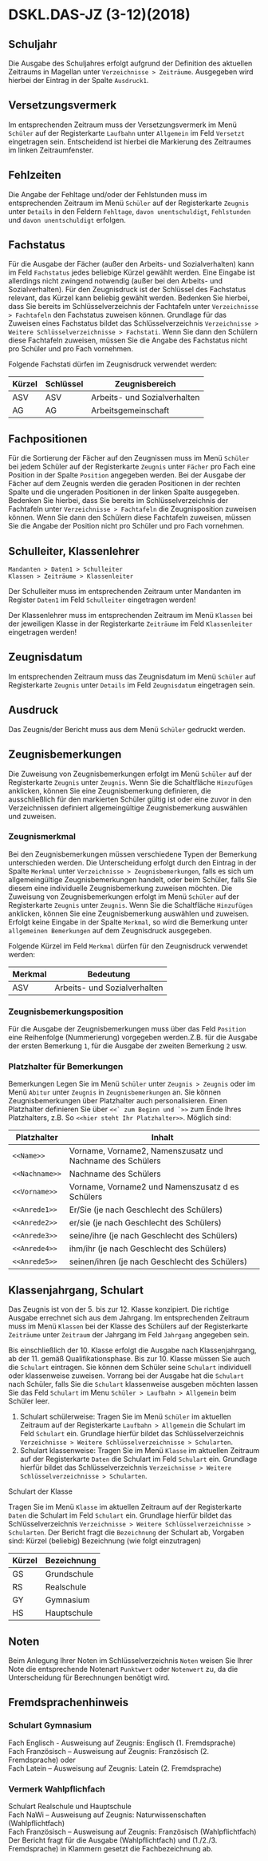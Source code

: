 ﻿# DSKL.DAS-JZ (3-12)(2018)

## Schuljahr

Die Ausgabe des Schuljahres erfolgt aufgrund der Definition des aktuellen Zeitraums in Magellan unter `Verzeichnisse > Zeiträume`. Ausgegeben wird hierbei der Eintrag in der Spalte `Ausdruck1`.

## Versetzungsvermerk

Im entsprechenden Zeitraum muss der Versetzungsvermerk im Menü `Schüler` auf der Registerkarte `Laufbahn` unter `Allgemein` im Feld `Versetzt` eingetragen sein. Entscheidend ist hierbei die Markierung des Zeitraumes im linken Zeitraumfenster.

## Fehlzeiten

Die Angabe der Fehltage und/oder der Fehlstunden muss im entsprechenden Zeitraum im Menü `Schüler` auf der Registerkarte `Zeugnis` unter `Details` in den Feldern `Fehltage`, `davon unentschuldigt`, `Fehlstunden` und `davon unentschuldigt` erfolgen.

## Fachstatus

Für die Ausgabe der Fächer (außer den Arbeits- und Sozialverhalten) kann im Feld `Fachstatus` jedes beliebige Kürzel gewählt werden. Eine Eingabe ist allerdings nicht zwingend notwendig (außer bei den Arbeits- und Sozialverhalten).
Für den Zeugnisdruck ist der Schlüssel des Fachstatus relevant, das Kürzel kann beliebig gewählt werden. Bedenken Sie hierbei, dass Sie bereits im Schlüsselverzeichnis der Fachtafeln unter `Verzeichnisse > Fachtafeln` den Fachstatus zuweisen können. Grundlage für das Zuweisen eines Fachstatus bildet das Schlüsselverzeichnis `Verzeichnisse > Weitere Schlüsselverzeichnisse > Fachstati`. Wenn Sie dann den Schülern diese Fachtafeln zuweisen, müssen Sie die Angabe des Fachstatus nicht pro Schüler und pro Fach vornehmen.

Folgende Fachstati dürfen im Zeugnisdruck verwendet werden:

Kürzel | Schlüssel | Zeugnisbereich
--|--|--
ASV | ASV | Arbeits- und Sozialverhalten
AG | AG | Arbeitsgemeinschaft

## Fachpositionen

Für die Sortierung der Fächer auf den Zeugnissen muss im Menü `Schüler` bei jedem Schüler auf der Registerkarte `Zeugnis` unter `Fächer` pro Fach eine Position in der Spalte `Position` angegeben werden. Bei der Ausgabe der Fächer auf dem Zeugnis werden die geraden Positionen in der rechten Spalte und die ungeraden Positionen in der linken Spalte ausgegeben. Bedenken Sie hierbei, dass Sie bereits im Schlüsselverzeichnis der Fachtafeln unter `Verzeichnisse > Fachtafeln` die Zeugnisposition zuweisen können. Wenn Sie dann den Schülern diese Fachtafeln zuweisen, müssen Sie die Angabe der Position nicht pro Schüler und pro Fach vornehmen.

## Schulleiter, Klassenlehrer

`Mandanten > Daten1 > Schulleiter` <br/>`Klassen > Zeiträume > Klassenleiter`

Der Schulleiter muss im entsprechenden Zeitraum unter Mandanten im Register `Daten1` im Feld `Schulleiter` eingetragen werden!

Der Klassenlehrer muss im entsprechenden Zeitraum im Menü `Klassen` bei der jeweiligen Klasse in der Registerkarte
`Zeiträume` im Feld `Klassenleiter` eingetragen werden!

## Zeugnisdatum

Im entsprechenden Zeitraum muss das Zeugnisdatum im Menü `Schüler` auf Registerkarte `Zeugnis` unter `Details` im Feld `Zeugnisdatum` eingetragen sein.

## Ausdruck

Das Zeugnis/der Bericht muss aus dem Menü `Schüler` gedruckt werden.

## Zeugnisbemerkungen

Die Zuweisung von Zeugnisbemerkungen erfolgt im Menü `Schüler` auf der Registerkarte `Zeugnis` unter `Zeugnis`.
Wenn Sie die Schaltfläche `Hinzufügen` anklicken, können Sie eine Zeugnisbemerkung definieren, die ausschließlich für
den markierten Schüler gültig ist oder eine zuvor in den Verzeichnissen definiert allgemeingültige Zeugnisbemerkung
auswählen und zuweisen.

### Zeugnismerkmal

Bei den Zeugnisbemerkungen müssen verschiedene Typen der Bemerkung unterschieden werden. Die Unterscheidung erfolgt durch den Eintrag in der Spalte `Merkmal` unter `Verzeichnisse > Zeugnisbemerkungen`, falls es sich um allgemeingültige Zeugnisbemerkungen handelt, oder beim Schüler, falls Sie diesem eine individuelle Zeugnisbemerkung zuweisen möchten. Die Zuweisung von Zeugnisbemerkungen erfolgt im Menü `Schüler` auf der Registerkarte `Zeugnis`
unter `Zeugnis`. Wenn Sie die Schaltfläche `Hinzufügen` anklicken, können Sie eine Zeugnisbemerkung auswählen und zuweisen. Erfolgt keine Eingabe in der Spalte `Merkmal`, so wird die Bemerkung unter `allgemeinen Bemerkungen` auf dem Zeugnisdruck ausgegeben.

Folgende Kürzel im Feld `Merkmal` dürfen für den Zeugnisdruck verwendet werden:

Merkmal | Bedeutung
--|--
ASV | Arbeits- und Sozialverhalten

### Zeugnisbemerkungsposition

Für die Ausgabe der Zeugnisbemerkungen muss über das Feld `Position` eine Reihenfolge (Nummerierung) vorgegeben
werden.Z.B. für die Ausgabe der ersten Bemerkung `1`, für die Ausgabe der zweiten Bemerkung `2` usw.

### Platzhalter für Bemerkungen

Bemerkungen Legen Sie im Menü `Schüler` unter `Zeugnis > Zeugnis` oder im Menü `Abitur` unter `Zeugnis` in
`Zeugnisbemerkungen` an. Sie können Zeugnisbemerkungen über Platzhalter auch personalisieren.
Einen Platzhalter definieren Sie über ```<<` zum Beginn und `>>``` zum Ende Ihres Platzhalters, z.B. So ``<<hier steht Ihr
Platzhalter>>``.
Möglich sind:

Platzhalter|Inhalt
--|--
``<<Name>>`` | Vorname, Vorname2, Namenszusatz und Nachname des Schülers
``<<Nachname>>`` | Nachname des Schülers
``<<Vorname>>`` | Vorname, Vorname2 und Namenszusatz d es Schülers
``<<Anrede1>>`` | Er/Sie (je nach Geschlecht des Schülers)
``<<Anrede2>>`` | er/sie (je nach Geschlecht des Schülers)
``<<Anrede3>>`` | seine/ihre (je nach Geschlecht des Schülers)
``<<Anrede4>>`` | ihm/ihr (je nach Geschlecht des Schülers)
``<<Anrede5>>`` | seinen/ihren (je nach Geschlecht des Schülers)

## Klassenjahrgang, Schulart

Das Zeugnis ist von der 5. bis zur 12. Klasse konzipiert. Die richtige Ausgabe errechnet sich aus dem Jahrgang.
Im entsprechenden Zeitraum muss im Menü `Klassen` bei der Klasse des Schülers auf der Registerkarte `Zeiträume` unter `Zeitraum` der Jahrgang im Feld `Jahrgang` angegeben sein.

Bis einschließlich der 10. Klasse erfolgt die Ausgabe nach Klassenjahrgang, ab der 11. gemäß Qualifikationsphase.
Bis zur 10. Klasse müssen Sie auch die `Schulart` eintragen. Sie können dem Schüler seine `Schulart` individuell oder
klassenweise zuweisen. Vorrang bei der Ausgabe hat die `Schulart` nach Schüler, falls Sie die `Schulart` klassenweise
ausgeben möchten lassen Sie das Feld `Schulart` im Menu `Schüler > Laufbahn > Allgemein` beim Schüler leer.

1. Schulart schülerweise: Tragen Sie im Menü `Schüler` im aktuellen Zeitraum auf der Registerkarte `Laufbahn > Allgemein` die Schulart im Feld `Schulart` ein. Grundlage hierfür bildet das Schlüsselverzeichnis `Verzeichnisse > Weitere Schlüsselverzeichnisse > Schularten`.
2. Schulart klassenweise: Tragen Sie im Menü `Klasse` im aktuellen Zeitraum auf der Registerkarte `Daten` die Schulart im Feld `Schulart` ein. Grundlage hierfür bildet das Schlüsselverzeichnis `Verzeichnisse > Weitere Schlüsselverzeichnisse > Schularten`.

Schulart der Klasse

Tragen Sie im Menü `Klasse` im aktuellen Zeitraum auf der Registerkarte `Daten` die Schulart im Feld `Schulart` ein. Grundlage hierfür bildet das Schlüsselverzeichnis `Verzeichnisse > Weitere Schlüsselverzeichnisse > Schularten`. Der Bericht fragt die `Bezeichnung` der Schulart ab, Vorgaben sind:
Kürzel (beliebig) Bezeichnung (wie folgt einzutragen)

Kürzel|Bezeichnung
--|--
GS |Grundschule
RS |Realschule
GY |Gymnasium
HS |Hauptschule

## Noten

Beim Anlegung Ihrer Noten im Schlüsselverzeichnis `Noten` weisen Sie Ihrer Note die entsprechende Notenart `Punktwert` oder `Notenwert` zu, da die Unterscheidung für Berechnungen benötigt wird.

## Fremdsprachenhinweis

### Schulart Gymnasium

Fach Englisch - Ausweisung auf Zeugnis: Englisch (1. Fremdsprache)<br/>
Fach Französisch – Ausweisung auf Zeugnis: Französisch (2. Fremdsprache) oder<br/>
Fach Latein – Ausweisung auf Zeugnis: Latein (2. Fremdsprache)<br/>

### Vermerk Wahlpflichfach

Schulart Realschule und Hauptschule<br/>
Fach NaWi – Ausweisung auf Zeugnis: Naturwissenschaften (Wahlpflichtfach)<br/>
Fach Französisch – Ausweisung auf Zeugnis: Französisch (Wahlpflichtfach)<br/>
Der Bericht fragt für die Ausgabe (Wahlpflichtfach) und (1./2./3. Fremdsprache) in Klammern gesetzt die Fachbezeichnung ab.

